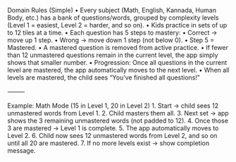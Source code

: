 Domain Rules (Simple)
	•	Every subject (Math, English, Kannada, Human Body, etc.) has a bank of questions/words, grouped by complexity levels (Level 1 = easiest, Level 2 = harder, and so on).
	•	Kids practice in sets of up to 12 tiles at a time.
	•	Each question has 5 steps to mastery:
	•	Correct → move up 1 step.
	•	Wrong → move down 1 step (not below 0).
	•	Step 5 = Mastered.
	•	A mastered question is removed from active practice.
	•	If fewer than 12 unmastered questions remain in the current level, the app simply shows that smaller number.
	•	Progression: Once all questions in the current level are mastered, the app automatically moves to the next level.
	•	When all levels are mastered, the child sees “You’ve finished all questions!”

⸻

Example: Math Mode (15 in Level 1, 20 in Level 2)
	1.	Start → child sees 12 unmastered words from Level 1.
	2.	Child masters them all.
	3.	Next set → app shows the 3 remaining unmastered words (not padded to 12).
	4.	Once those 3 are mastered → Level 1 is complete.
	5.	The app automatically moves to Level 2.
	6.	Child now sees 12 unmastered words from Level 2, and so on until all 20 are mastered.
	7.	If no more levels exist → show completion message.
